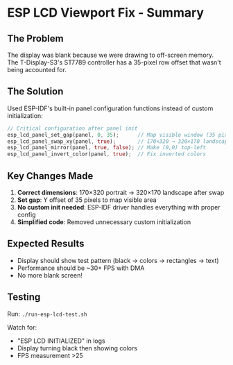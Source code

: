 # ESP LCD Viewport Fix - Summary

## The Problem
The display was blank because we were drawing to off-screen memory. The T-Display-S3's ST7789 controller has a 35-pixel row offset that wasn't being accounted for.

## The Solution
Used ESP-IDF's built-in panel configuration functions instead of custom initialization:

```rust
// Critical configuration after panel init
esp_lcd_panel_set_gap(panel, 0, 35);      // Map visible window (35 pixel Y offset)
esp_lcd_panel_swap_xy(panel, true);       // 170×320 → 320×170 landscape  
esp_lcd_panel_mirror(panel, true, false); // Make (0,0) top-left
esp_lcd_panel_invert_color(panel, true);  // Fix inverted colors
```

## Key Changes Made

1. **Correct dimensions**: 170×320 portrait → 320×170 landscape after swap
2. **Set gap**: Y offset of 35 pixels to map visible area
3. **No custom init needed**: ESP-IDF driver handles everything with proper config
4. **Simplified code**: Removed unnecessary custom initialization

## Expected Results
- Display should show test pattern (black → colors → rectangles → text)
- Performance should be ~30+ FPS with DMA
- No more blank screen!

## Testing
Run: `./run-esp-lcd-test.sh`

Watch for:
- "ESP LCD INITIALIZED" in logs
- Display turning black then showing colors
- FPS measurement >25